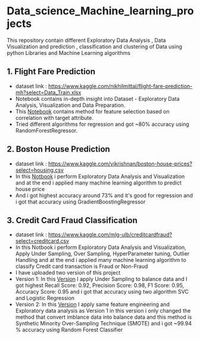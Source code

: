 # Data_science_Machine_learning_projects
This repository contain different Exploratory Data Analysis , Data Visualization and prediction , classification and clustering of Data using python Libraries and Machine Learning algorithms
## 1. Flight Fare Prediction 
* dataset link : https://www.kaggle.com/nikhilmittal/flight-fare-prediction-mh?select=Data_Train.xlsx
* Notebook contains in-depth insight into Dataset - Exploratory Data Analysis, Visualization and Data Preparation.
* This [Notebook](https://github.com/patelom5917/Machine_learning_projects/blob/master/Flight%20Fare%20Prediction.ipynb) contains method for feature selection based on correlation with target attribute.
* Tried different algorithms for regression and got ~80% accuracy using RandomForestRegressor.

## 2. Boston House Prediction
* dataset link : https://www.kaggle.com/vikrishnan/boston-house-prices?select=housing.csv
* In this [Notbook](https://github.com/patelom5917/Machine_learning_projects/blob/master/Boston%20house%20price%20prediction.ipynb) i perform Exploratory Data Analysis and Visualization and at the end i applied many machine learning algorithm to predict house price 
* And i got highest accuracy around 73% and it's good for regression and i got that accuracy using GradientBoostingRegressor

## 3. Credit Card Fraud Classification
* dataset link : https://www.kaggle.com/mlg-ulb/creditcardfraud?select=creditcard.csv
* In this Notbook i perform Exploratory Data Analysis and Visualization, Apply Under Sampling, Over Sampling, HyperParameter tuning, Outlier Handling and at the end i applied many machine learning algorithm to classify Credit card transaction is Fraud or Non-Fraud 
* I have uploaded two version of this project
* Version 1: In this [Version](https://github.com/patelom5917/Machine_learning_projects/blob/master/Credit%20card%20fraud%20detection-1.ipynb) I apply Under Sampling to balance data and I got highest Recall Score: 0.92, Precision Score: 0.98, F1 Score: 0.95, Accuracy Score: 0.95 and i got that accuracy using two algorithm SVC and Logistic Regression
* Version 2: In this [Version](https://github.com/patelom5917/Machine_learning_projects/blob/master/Credit%20Card%20Fraud%20Detection-2.ipynb) I apply same feature engineering and Exploratory data analysis as Version 1 in this version i only changed the method that convert imblance data into balance data and this method is Synthetic Minority Over-Sampling Technique (SMOTE) and i got ~99.94 % accuracy using Random Forest Classifier
